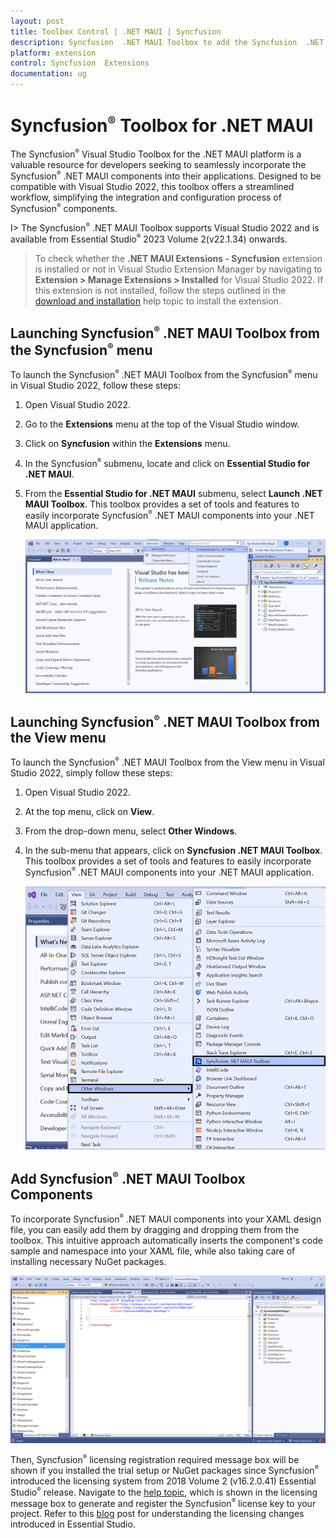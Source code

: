 ```yaml
---
layout: post
title: Toolbox Control | .NET MAUI | Syncfusion
description: Syncfusion  .NET MAUI Toolbox to add the Syncfusion  .NET MAUI (.NET MAUI.Forms) controls in your project without coding in the Visual Studio designer.
platform: extension
control: Syncfusion  Extensions
documentation: ug
---
```


# Syncfusion<sup style="font-size:70%">&reg;</sup>  Toolbox for .NET MAUI 

The Syncfusion<sup style="font-size:70%">&reg;</sup>  Visual Studio Toolbox for the .NET MAUI platform is a valuable resource for developers seeking to seamlessly incorporate the Syncfusion<sup style="font-size:70%">&reg;</sup>  .NET MAUI components into their applications. Designed to be compatible with Visual Studio 2022, this toolbox offers a streamlined workflow, simplifying the integration and configuration process of Syncfusion<sup style="font-size:70%">&reg;</sup>  components.

I> The Syncfusion<sup style="font-size:70%">&reg;</sup>  .NET MAUI Toolbox supports Visual Studio 2022 and is available from Essential Studio<sup style="font-size:70%">&reg;</sup>  2023 Volume 2(v22.1.34) onwards.

> To check whether the **.NET MAUI Extensions - Syncfusion** extension is installed or not in Visual Studio Extension Manager by navigating to **Extension > Manage Extensions > Installed** for Visual Studio 2022. If this extension is not installed, follow the steps outlined in the [download and installation](download-and-installation) help topic to install the extension.

## Launching Syncfusion<sup style="font-size:70%">&reg;</sup>  .NET MAUI Toolbox from the Syncfusion<sup style="font-size:70%">&reg;</sup>  menu

To launch the Syncfusion<sup style="font-size:70%">&reg;</sup>  .NET MAUI Toolbox from the Syncfusion<sup style="font-size:70%">&reg;</sup>  menu in Visual Studio 2022, follow these steps: 
1. Open Visual Studio 2022. 
2. Go to the **Extensions** menu at the top of the Visual Studio window. 
3. Click on **Syncfusion** within the **Extensions** menu. 
4. In the Syncfusion<sup style="font-size:70%">&reg;</sup>  submenu, locate and click on **Essential Studio for .NET MAUI**. 
5. From the **Essential Studio for .NET MAUI** submenu, select **Launch .NET MAUI Toolbox**.
This toolbox provides a set of tools and features to easily incorporate Syncfusion<sup style="font-size:70%">&reg;</sup>  .NET MAUI components into your .NET MAUI application.

   ![Syncfusion .NET MAUI Custom Toolbox via Syncfusion<sup style="font-size:70%">&reg;</sup>  menu](images/ToolboxSyncfusionMenu.png)

## Launching Syncfusion<sup style="font-size:70%">&reg;</sup>  .NET MAUI Toolbox from the View menu

To launch the Syncfusion<sup style="font-size:70%">&reg;</sup>  .NET MAUI Toolbox from the View menu in Visual Studio 2022, simply follow these steps:
1. Open Visual Studio 2022.
2. At the top menu, click on **View**.
3. From the drop-down menu, select **Other Windows**.
4. In the sub-menu that appears, click on **Syncfusion .NET MAUI Toolbox**.
This toolbox provides a set of tools and features to easily incorporate Syncfusion<sup style="font-size:70%">&reg;</sup>  .NET MAUI components into your .NET MAUI application.

   ![Syncfusion .NET MAUI Custom Toolbox view menu](images/ToolboxViewMenu.png)

## Add Syncfusion<sup style="font-size:70%">&reg;</sup>  .NET MAUI Toolbox Components
   
To incorporate Syncfusion<sup style="font-size:70%">&reg;</sup>  .NET MAUI components into your XAML design file, you can easily add them by dragging and dropping them from the toolbox. This intuitive approach automatically inserts the component's code sample and namespace into your XAML file, while also taking care of installing necessary NuGet packages.

   ![Syncfusion .NET MAUI Toolbox Wizard](images/ToolboxComponents.gif)

Then, Syncfusion<sup style="font-size:70%">&reg;</sup>  licensing registration required message box will be shown if you installed the trial setup or NuGet packages since Syncfusion<sup style="font-size:70%">&reg;</sup>  introduced the licensing system from 2018 Volume 2 (v16.2.0.41) Essential Studio<sup style="font-size:70%">&reg;</sup>  release. Navigate to the [help topic](https://help.syncfusion.com/common/essential-studio/licensing/license-key#how-to-generate-syncfusion-license-key), which is shown in the licensing message box to generate and register the Syncfusion<sup style="font-size:70%">&reg;</sup>  license key to your project. Refer to this [blog](https://blog.syncfusion.com/post/Whats-New-in-2018-Volume-2-Licensing-Changes-in-the-1620x-Version-of-Essential-Studio.aspx) post for understanding the licensing changes introduced in Essential Studio.